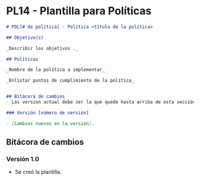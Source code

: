 # PL14 - Plantilla para Políticas

```markdown
# POL[# de política] - Política <título de la política>

## Objetivo(s)

_Describir los objetivos ._

## Políticas

_Nombre de la política a implementar_

_Enlistar puntos de cumplimiento de la política_


## Bitácora de cambios
- Las version actual debe ser la que quede hasta arriba de esta sección

### Versión [número de versión]

- [Cambios nuevos en la versión].

```

## Bitácora de cambios

### Versión 1.0

- Se creó la plantilla.
